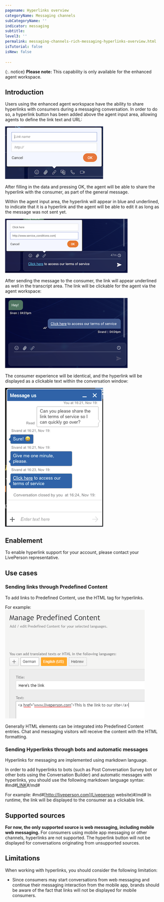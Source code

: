 ```yaml
---
pagename: Hyperlinks overview
categoryName: Messaging channels
subCategoryName: ''
indicator: messaging
subtitle: 
level3: ''
permalink: messaging-channels-rich-messaging-hyperlinks-overview.html
isTutorial: false
isNew: false

---
```


{:. notice} 
**Please note:** This capability is only available for the enhanced agent workspace. 

## Introduction

Users using the enhanced agent workspace have the ability to share hyperlinks with consumers during a messaging conversation. In order to do so, a hyperlink button has been added above the agent input area, allowing agents to define the link text and URL:

![](img/hyperlinks-overview-1.png)

After filling in the data and pressing OK, the agent will be able to share the hyperlink with the consumer, as part of the general message.

Within the agent input area, the hyperlink will appear in blue and underlined, to indicate that it is a hyperlink and the agent will be able to edit it as long as the message was not sent yet. 

![](img/hyperlinks-overview-2.png)

After sending the message to the consumer, the link will appear underlined as well in the transcript area. The link will be clickable for the agent via the agent workspace:

![](img/hyperlinks-overview-3.png)

The consumer experience will be identical, and the hyperlink will be displayed as a clickable text within the conversation window:

![](img/hyperlinks-overview-4.png)

## Enablement 

To enable hyperlink support for your account, please contact your LivePerson representative.

## Use cases 

### Sending links through Predefined Content 

To add links to Predefined Content, use the HTML tag for hyperlinks. 

For example: 
![](img/hyperlinks-overview-5.png)

Generally HTML elements can be integrated into Predefined Content entries. Chat and messaging visitors will receive the content with the HTML formatting.

### Sending Hyperlinks through bots and automatic messages

Hyperlinks for messaging are implemented using markdown language.

In order to add hyperlinks to bots (such as Post Conversation Survey bot or other bots using  the Conversation Builder) and automatic messages with hyperlinks, you should use the following markdown language syntax: #md#[LINK](LINK_TEXT)#/md#

For example:
#md#[http://liveperson.com](Liveperson website)#/md#
In runtime, the link will be displayed to the consumer as a clickable link. 

## Supported sources

**For now, the only supported source is web messaging, including mobile web messaging.** For consumers using mobile app messaging or other channels, hyperlinks are not supported. The hyperlink button will not be displayed for conversations originating from unsupported sources.

## Limitations

When working with hyperlinks, you should consider the following limitation: 
* Since consumers may start conversations from web messaging and continue their messaging interaction from the mobile app, brands should be aware of the fact that links will not be displayed for mobile consumers. 
